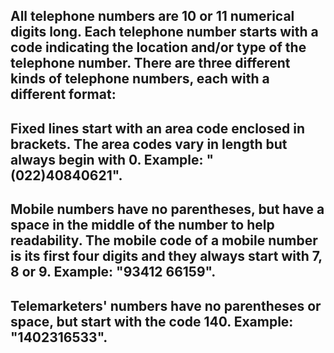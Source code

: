 ## All telephone numbers are 10 or 11 numerical digits long. Each telephone number starts with a code indicating the location and/or type of the telephone number. There are three different kinds of telephone numbers, each with a different format:

##    Fixed lines start with an area code enclosed in brackets. The area codes vary in length but always begin with 0. Example: "(022)40840621".
##    Mobile numbers have no parentheses, but have a space in the middle of the number to help readability. The mobile code of a mobile number is its first four digits and they always start with 7, 8 or 9. Example: "93412 66159".
##    Telemarketers' numbers have no parentheses or space, but start with the code 140. Example: "1402316533".

